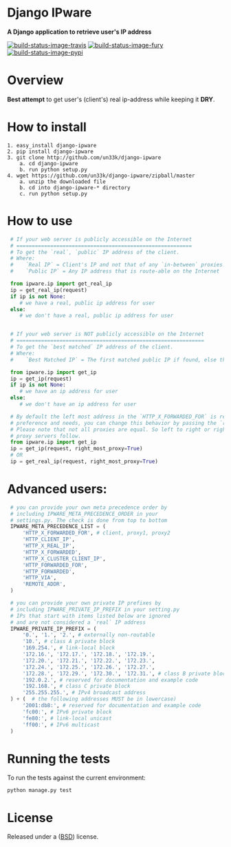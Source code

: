 Django IPware
====================

**A Django application to retrieve user's IP address**

[![build-status-image-travis]][travis]
[![build-status-image-fury]][fury]
[![build-status-image-pypi]][pypi]


Overview
====================

**Best attempt** to get user's (client's) real ip-address while keeping it **DRY**.

How to install
====================

    1. easy_install django-ipware
    2. pip install django-ipware
    3. git clone http://github.com/un33k/django-ipware
        a. cd django-ipware
        b. run python setup.py
    4. wget https://github.com/un33k/django-ipware/zipball/master
        a. unzip the downloaded file
        b. cd into django-ipware-* directory
        c. run python setup.py


How to use
====================

   ```python
    # If your web server is publicly accessible on the Internet
    # =========================================================
    # To get the `real`, `public` IP address of the client.
    # Where:
    #    `Real IP` = Client's IP and not that of any `in-between` proxies.
    #    `Public IP` = Any IP address that is route-able on the Internet

    from ipware.ip import get_real_ip
    ip = get_real_ip(request)
    if ip is not None:
       # we have a real, public ip address for user
    else:
       # we don't have a real, public ip address for user


    # If your web server is NOT publicly accessible on the Internet
    # =============================================================
    # To get the `best matched` IP address of the client.
    # Where:
    #    `Best Matched IP` = The first matched public IP if found, else the first matched non-public IP.

    from ipware.ip import get_ip
    ip = get_ip(request)
    if ip is not None:
       # we have an ip address for user
    else:
       # we don't have an ip address for user

    # By default the left most address in the `HTTP_X_FORWARDED_FOR` is returned. However, depending on your
    # preference and needs, you can change this behavior by passing the `right_most_proxy=True` to the API.
    # Please note that not all proxies are equal. So left to right or right to left is not a rule that all
    # proxy servers follow.
    from ipware.ip import get_ip
    ip = get_ip(request, right_most_proxy=True)
    # OR
    ip = get_real_ip(request, right_most_proxy=True)
   ```

Advanced users:
====================

   ```python
    # you can provide your own meta precedence order by
    # including IPWARE_META_PRECEDENCE_ORDER in your
    # settings.py. The check is done from top to bottom
    IPWARE_META_PRECEDENCE_LIST = (
        'HTTP_X_FORWARDED_FOR', # client, proxy1, proxy2
        'HTTP_CLIENT_IP',
        'HTTP_X_REAL_IP',
        'HTTP_X_FORWARDED',
        'HTTP_X_CLUSTER_CLIENT_IP',
        'HTTP_FORWARDED_FOR',
        'HTTP_FORWARDED',
        'HTTP_VIA',
        'REMOTE_ADDR',
    )

    # you can provide your own private IP prefixes by
    # including IPWARE_PRIVATE_IP_PREFIX in your setting.py
    # IPs that start with items listed below are ignored
    # and are not considered a `real` IP address
    IPWARE_PRIVATE_IP_PREFIX = (
        '0.', '1.', '2.', # externally non-routable
        '10.', # class A private block
        '169.254.', # link-local block
        '172.16.', '172.17.', '172.18.', '172.19.',
        '172.20.', '172.21.', '172.22.', '172.23.',
        '172.24.', '172.25.', '172.26.', '172.27.',
        '172.28.', '172.29.', '172.30.', '172.31.', # class B private blocks
        '192.0.2.', # reserved for documentation and example code
        '192.168.', # class C private block
        '255.255.255.', # IPv4 broadcast address
    ) + (  # the following addresses MUST be in lowercase)
        '2001:db8:', # reserved for documentation and example code
        'fc00:', # IPv6 private block
        'fe80:', # link-local unicast
        'ff00:', # IPv6 multicast
    )
   ```

Running the tests
====================

To run the tests against the current environment:

    python manage.py test


License
====================

Released under a ([BSD](LICENSE.md)) license.


[build-status-image-travis]: https://secure.travis-ci.org/un33k/django-ipware.png?branch=master
[travis]: http://travis-ci.org/un33k/django-ipware?branch=master

[build-status-image-fury]: https://badge.fury.io/py/django-ipware.png
[fury]: http://badge.fury.io/py/django-ipware

[build-status-image-pypi]: https://pypip.in/d/django-ipware/badge.png
[pypi]: https://crate.io/packages/django-ipware?version=latest

